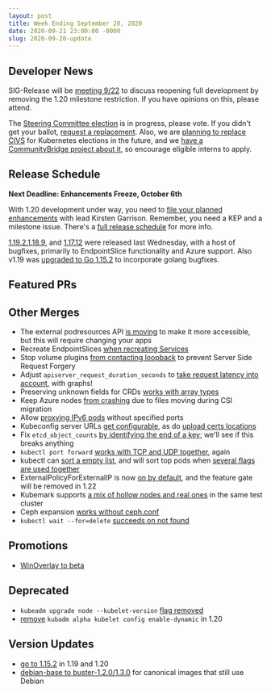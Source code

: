 ```yaml
---
layout: post
title: Week Ending September 20, 2020
date: 2020-09-21 23:00:00 -0000
slug: 2020-09-20-update
---
```


## Developer News

SIG-Release will be [meeting 9/22](https://docs.google.com/document/d/1Fu6HxXQu8wl6TwloGUEOXVzZ1rwZ72IAhglnaAMCPqA/edit#heading=h.3vmhgtz3uu5u) to discuss reopening full development by removing the 1.20 milestone restriction.  If you have opinions on this, please attend.

The [Steering Committee election](https://github.com/kubernetes/community/tree/master/events/elections/2020) is in progress, please vote.  If you didn't get your ballot, [request a replacement](https://www.surveymonkey.com/r/kubernetes-sc-2020-ballot).  Also, we are [planning to replace CIVS](https://github.com/kubernetes/community/issues/5096)
 for Kubernetes elections in the future, and we [have a CommunityBridge project about it](https://www.cncf.io/blog/2020/09/21/calling-all-mentees-cncf-communitybridge-projects-for-the-fall-2020-program/), so encourage eligible interns to apply.

## Release Schedule

**Next Deadline: Enhancements Freeze, October 6th**

With 1.20 development under way, you need to [file your planned enhancements](https://groups.google.com/g/kubernetes-dev/c/J9KWovW9XM0) with lead Kirsten Garrison.  Remember, you need a KEP and a milestone issue. There's a [full release schedule](https://github.com/kubernetes/sig-release/tree/master/releases/release-1.20) for more info.

[1.19.2](https://github.com/kubernetes/kubernetes/blob/master/CHANGELOG/CHANGELOG-1.19.md#v1192),[1.18.9](https://github.com/kubernetes/kubernetes/blob/master/CHANGELOG/CHANGELOG-1.18.md#v1189), and [1.17.12](https://github.com/kubernetes/kubernetes/blob/master/CHANGELOG/CHANGELOG-1.17.md#v11712) were released last Wednesday, with a host of bugfixes, primarily to EndpointSlice functionality and Azure support.  Also v1.19 was [upgraded to Go 1.15.2](https://github.com/kubernetes/kubernetes/pull/94838) to incorporate golang bugfixes.

## Featured PRs


## Other Merges

* The external podresources API [is moving](https://github.com/kubernetes/kubernetes/pull/92632) to make it more accessible, but this will require changing your apps
* Recreate EndpointSlices [when recreating Services](https://github.com/kubernetes/kubernetes/pull/94730)
* Stop volume plugins [from contacting loopback](https://github.com/kubernetes/kubernetes/pull/91785) to prevent Server Side Request Forgery
* Adjust `apiserver_request_duration_seconds` to [take request latency into account](https://github.com/kubernetes/kubernetes/pull/94903), with graphs!
* Preserving unknown fields for CRDs [works with array types](https://github.com/kubernetes/kubernetes/pull/94888)
* Keep Azure nodes [from crashing](https://github.com/kubernetes/kubernetes/pull/94853) due to files moving during CSI migration
* Allow [proxying IPv6 pods](https://github.com/kubernetes/kubernetes/pull/94834) without specified ports
* Kubeconfig server URLs [get configurable](https://github.com/kubernetes/kubernetes/pull/94816), as do [upload certs locations](https://github.com/kubernetes/kubernetes/pull/94765)
* Fix `etcd_object_counts` [by identifying the end of a key](https://github.com/kubernetes/kubernetes/pull/94773); we'll see if this breaks anything
* `kubectl port forward` [works with TCP and UDP together](https://github.com/kubernetes/kubernetes/pull/94728), again
* kubectl can [sort a empty list](https://github.com/kubernetes/kubernetes/pull/94666), and will sort top pods when [several flags are used together](https://github.com/kubernetes/kubernetes/pull/93692)
* ExternalPolicyForExternalIP is now [on by default](https://github.com/kubernetes/kubernetes/pull/94581), and the feature gate will be removed in 1.22
* Kubemark supports [a mix of hollow nodes and real ones](https://github.com/kubernetes/kubernetes/pull/93201) in the same test cluster
* Ceph expansion [works without ceph.conf](https://github.com/kubernetes/kubernetes/pull/92027)
* `kubectl wait --for=delete` [succeeds on not found](https://github.com/kubernetes/kubernetes/pull/90969)


## Promotions

* [WinOverlay to beta](https://github.com/kubernetes/kubernetes/pull/94807)

## Deprecated

* `kubeadm upgrade node --kubelet-version` [flag removed](https://github.com/kubernetes/kubernetes/pull/94869)
* [remove](https://github.com/kubernetes/kubernetes/pull/94668) `kubadm alpha kubelet config enable-dynamic` in 1.20

## Version Updates

* [go to 1.15.2](https://github.com/kubernetes/kubernetes/pull/94449) in 1.19 and 1.20
* [debian-base to buster-1.2.0/1.3.0](https://github.com/kubernetes/kubernetes/pull/94733) for canonical images that still use Debian
